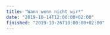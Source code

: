 ```yaml
---
title: "Wann wenn nicht wir*"
date: "2019-10-14T12:00:00+02:00"
finished: "2019-10-26T10:00:00+02:00"
---
```

